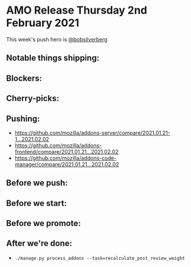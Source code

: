 # AMO Release Thursday 2nd February 2021

This week's push hero is [@bobsilverberg](https://github.com/bobsilverberg)

## Notable things shipping:

## Blockers:

## Cherry-picks:

<!-- Link to the actual commits, NOT merge commits. The commits need to appear
in chronological order so that `git cherry-pick` will apply them correctly. -->

## Pushing:

- https://github.com/mozilla/addons-server/compare/2021.01.21-1...2021.02.02
- https://github.com/mozilla/addons-frontend/compare/2021.01.21...2021.02.02
- https://github.com/mozilla/addons-code-manager/compare/2021.01.21...2021.02.02

## Before we push:

## Before we start:

## Before we promote:

## After we're done:
- `./manage.py process_addons --task=recalculate_post_review_weight`

